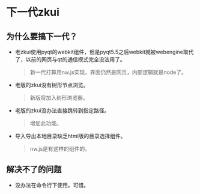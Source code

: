 # 下一代zkui

## 为什么要搞下一代？

* 老zkui使用pyqt的webkit组件，但是pyqt5.5之后webkit就被webengine取代了，以前的网页与qt的通信模式完全没法用了。
  > 新一代打算用nw.js实现，界面仍然是网页，内部逻辑就是node了。
* 老版的zkui没有树形节点浏览。
  > 新版将加入树形浏览器。
* 老版的zkui没办法直接跳转到指定路径。
  > 增加此功能。
* 导入导出本地目录缺乏html版的目录选择组件。
  > nw.js是有这样的组件的。

## 解决不了的问题

* 没办法在命令行下使用。可惜。